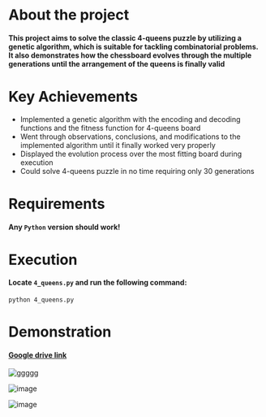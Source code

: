 # About the project
#### This project aims to solve the classic 4-queens puzzle by utilizing a genetic algorithm, which is suitable for tackling combinatorial problems. It also demonstrates how the chessboard evolves through the multiple generations until the arrangement of the queens is finally valid

# Key Achievements
* Implemented a genetic algorithm with the encoding and decoding functions and the fitness function for 4-queens board 
* Went through observations, conclusions, and modifications to the implemented algorithm until it finally worked very properly
* Displayed the evolution process over the most fitting board during execution 
* Could solve 4-queens puzzle in no time requiring only 30 generations 


# Requirements
#### Any `Python` version should work!

# Execution
#### Locate `4_queens.py` and run the following command:
```
python 4_queens.py
```

# Demonstration

#### [Google drive link](https://drive.google.com/file/d/1TQSPZYRlYxPVGmBk8n_qeH7sMHErnzCm/view?usp=share_link)


![ggggg](https://github.com/GalaluddinOwais/4-Queens-Solver/assets/111979327/1a85bba9-b18b-49be-bd99-46add44ac095)

![image](https://github.com/GalaluddinOwais/4-Queens-Solver/assets/111979327/348a91ba-ee07-4bb6-899a-5f1473704ac8)

![image](https://github.com/GalaluddinOwais/4-Queens-Solver/assets/111979327/331918f0-8445-44bb-ace9-39ed0526f81d)
